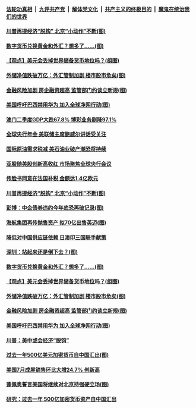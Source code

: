 ####  [法轮功真相](../../../../basic/blob/master/README.md?t=08250531) &nbsp;|&nbsp; [九评共产党](../../../../9ping.md/blob/master/README.md?t=08250531) &nbsp;|&nbsp; [解体党文化](../../../../jtdwh.md/blob/master/README.md?t=08250531)  &nbsp;|&nbsp; [共产主义的终极目的](../../../../gczydzjmd.md/blob/master/README.md?t=08250531) &nbsp;|&nbsp; [魔鬼在统治我们的世界](../../../../mgztzwmdsj.md/blob/master/README.md?t=08250531) 

#### [川普再提经济“脱钩” 北京“小动作”不断(图)](../pages/p5/944027.md?t=08250531) 

#### [数字货币兑换黄金和外汇？想多了……(图)](../pages/p5/943954.md?t=08250531) 

#### [【观点】美元会丢掉世界储备货币地位吗？(组图)](../pages/p5/943945.md?t=08250531) 

#### [外储净值跌破万亿：外汇管制加剧 楼市股市危矣(图)](../pages/p5/943666.md?t=08250531) 

#### [金融风险加剧 房企融资超高 监管部门约谈立新规(图)](../pages/p5/943933.md?t=08250531) 

#### [美国呼吁巴西禁用华为 加入全球净网行动(图)](../pages/p5/943930.md?t=08250531) 

#### [澳门二季度GDP大跌67.8% 博彩业务剧降97.1%](../pages/p5/944059.md?t=08250531) 

#### [全球央行年会 美联储主席鲍威尔讲话受关注](../pages/p5/944057.md?t=08250531) 

#### [国际原油需求锐减 美石油业破产潮恐将持续](../pages/p5/944040.md?t=08250531) 

#### [亚股随美股创新高收红 市场聚焦全球央行会议](../pages/p5/944039.md?t=08250531) 

#### [传脸书同意在法国补税 金额达1.4亿欧元](../pages/p5/944037.md?t=08250531) 

#### [川普再提经济“脱钩” 北京“小动作”不断(图)](../pages/p5/944027.md?t=08250531) 

#### [彭博：中企债券违约今年底恐再破记录(图)](../pages/p5/944011.md?t=08250531) 

#### [海航集团再传抛售资产 拟70亿出售英迈(图)](../pages/p5/943989.md?t=08250531) 

#### [降低对中国供应链依赖 日澳印三国联手献策](../pages/p5/943981.md?t=08250531) 

#### [深圳：站起来还是倒下去？(图)](../pages/p5/943951.md?t=08250531) 

#### [数字货币兑换黄金和外汇？想多了……(图)](../pages/p5/943954.md?t=08250531) 

#### [【观点】美元会丢掉世界储备货币地位吗？(组图)](../pages/p5/943945.md?t=08250531) 

#### [外储净值跌破万亿：外汇管制加剧 楼市股市危矣(图)](../pages/p5/943666.md?t=08250531) 

#### [金融风险加剧 房企融资超高 监管部门约谈立新规(图)](../pages/p5/943933.md?t=08250531) 

#### [美国呼吁巴西禁用华为 加入全球净网行动(图)](../pages/p5/943930.md?t=08250531) 

#### [川普：美中或会经济“脱钩”](../pages/p5/943926.md?t=08250531) 

#### [过去一年500亿美元加密货币自中国汇出(图)](../pages/p5/943881.md?t=08250531) 

#### [美国7月成屋销售环比大增24.7% 创新高](../pages/p5/943897.md?t=08250531) 

#### [蓬佩奥誓言美国将继续对北京持强硬立场(图)](../pages/p5/943894.md?t=08250531) 

#### [研究：过去一年 500亿加密货币资产自中国汇出](../pages/p5/943893.md?t=08250531) 

